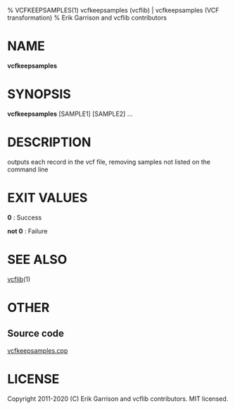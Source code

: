 % VCFKEEPSAMPLES(1) vcfkeepsamples (vcflib) | vcfkeepsamples (VCF transformation)
% Erik Garrison and vcflib contributors

# NAME

**vcfkeepsamples**

# SYNOPSIS

**vcfkeepsamples** <vcf file> [SAMPLE1] [SAMPLE2] ...

# DESCRIPTION

outputs each record in the vcf file, removing samples not listed on the command line





# EXIT VALUES

**0**
: Success

**not 0**
: Failure

# SEE ALSO



[vcflib](./vcflib.md)(1)



# OTHER

## Source code

[vcfkeepsamples.cpp](https://github.com/vcflib/vcflib/blob/master/src/vcfkeepsamples.cpp)

# LICENSE

Copyright 2011-2020 (C) Erik Garrison and vcflib contributors. MIT licensed.

<!--
  Created with ./scripts/bin2md.rb scripts/bin2md-template.erb
-->

